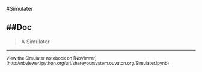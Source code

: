 
<!--
FrozenIsBool False
-->

#Simulater

##Doc
----


> 
> A Simulater
> 
> 

----

<small>
View the Simulater notebook on [NbViewer](http://nbviewer.ipython.org/url/shareyoursystem.ouvaton.org/Simulater.ipynb)
</small>

